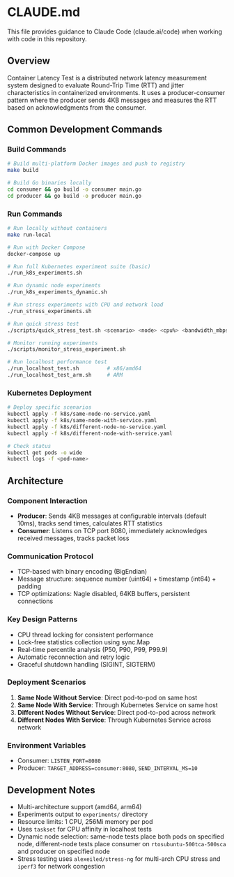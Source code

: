 # CLAUDE.md

This file provides guidance to Claude Code (claude.ai/code) when working with code in this repository.

## Overview

Container Latency Test is a distributed network latency measurement system designed to evaluate Round-Trip Time (RTT) and jitter characteristics in containerized environments. It uses a producer-consumer pattern where the producer sends 4KB messages and measures the RTT based on acknowledgments from the consumer.

## Common Development Commands

### Build Commands
```bash
# Build multi-platform Docker images and push to registry
make build

# Build Go binaries locally
cd consumer && go build -o consumer main.go
cd producer && go build -o producer main.go
```

### Run Commands
```bash
# Run locally without containers
make run-local

# Run with Docker Compose
docker-compose up

# Run full Kubernetes experiment suite (basic)
./run_k8s_experiments.sh

# Run dynamic node experiments
./run_k8s_experiments_dynamic.sh

# Run stress experiments with CPU and network load
./run_stress_experiments.sh

# Run quick stress test
./scripts/quick_stress_test.sh <scenario> <node> <cpu%> <bandwidth_mbps> [duration]

# Monitor running experiments
./scripts/monitor_stress_experiment.sh

# Run localhost performance test
./run_localhost_test.sh         # x86/amd64
./run_localhost_test_arm.sh     # ARM
```

### Kubernetes Deployment
```bash
# Deploy specific scenarios
kubectl apply -f k8s/same-node-no-service.yaml
kubectl apply -f k8s/same-node-with-service.yaml
kubectl apply -f k8s/different-node-no-service.yaml
kubectl apply -f k8s/different-node-with-service.yaml

# Check status
kubectl get pods -o wide
kubectl logs -f <pod-name>
```

## Architecture

### Component Interaction
- **Producer**: Sends 4KB messages at configurable intervals (default 10ms), tracks send times, calculates RTT statistics
- **Consumer**: Listens on TCP port 8080, immediately acknowledges received messages, tracks packet loss

### Communication Protocol
- TCP-based with binary encoding (BigEndian)
- Message structure: sequence number (uint64) + timestamp (int64) + padding
- TCP optimizations: Nagle disabled, 64KB buffers, persistent connections

### Key Design Patterns
- CPU thread locking for consistent performance
- Lock-free statistics collection using sync.Map
- Real-time percentile analysis (P50, P90, P99, P99.9)
- Automatic reconnection and retry logic
- Graceful shutdown handling (SIGINT, SIGTERM)

### Deployment Scenarios
1. **Same Node Without Service**: Direct pod-to-pod on same host
2. **Same Node With Service**: Through Kubernetes Service on same host  
3. **Different Nodes Without Service**: Direct pod-to-pod across network
4. **Different Nodes With Service**: Through Kubernetes Service across network

### Environment Variables
- Consumer: `LISTEN_PORT=8080`
- Producer: `TARGET_ADDRESS=consumer:8080`, `SEND_INTERVAL_MS=10`

## Development Notes
- Multi-architecture support (amd64, arm64)
- Experiments output to `experiments/` directory
- Resource limits: 1 CPU, 256Mi memory per pod
- Uses `taskset` for CPU affinity in localhost tests
- Dynamic node selection: same-node tests place both pods on specified node, different-node tests place consumer on `rtosubuntu-500tca-500sca` and producer on specified node
- Stress testing uses `alexeiled/stress-ng` for multi-arch CPU stress and `iperf3` for network congestion